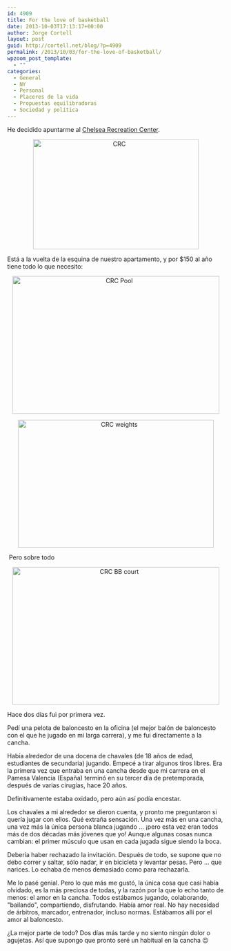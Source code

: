 ```yaml
---
id: 4909
title: For the love of basketball
date: 2013-10-03T17:13:17+00:00
author: Jorge Cortell
layout: post
guid: http://cortell.net/blog/?p=4909
permalink: /2013/10/03/for-the-love-of-basketball/
wpzoom_post_template:
  - ""
categories:
  - General
  - NY
  - Personal
  - Placeres de la vida
  - Propuestas equilibradoras
  - Sociedad y polí­tica
---
```

He decidido apuntarme al <a title="http://www.nycgovparks.org/parks/chelsearecreationcenter" href="http://www.nycgovparks.org/parks/chelsearecreationcenter" target="_blank">Chelsea Recreation Center</a>.

<p style="text-align: center">
  <img class="aligncenter" alt="CRC" src="http://farm6.staticflickr.com/5058/5388801076_c433158707_z.jpg" width="384" height="255" />
</p>

Está a la vuelta de la esquina de nuestro apartamento, y por $150 al año tiene todo lo que necesito:

<p style="text-align: center">
  <img class="aligncenter" alt="CRC Pool" src="http://cdn.archinect.net/images/1200x/r9/r9lzxqwcy2ic7hw3.jpg" width="480" height="319" />
</p>

<p style="text-align: center">
  <img class="aligncenter" alt="CRC weights" src="http://www.wellandgoodnyc.com/wp-content/uploads/2010/01/chelsea-recreation-center.jpg" width="454" height="296" />
</p>

 Pero sobre todo

<p style="text-align: center">
  <img class="aligncenter" alt="CRC BB court" src="http://cdn.archinect.net/images/1200x/mn/mnu4ka81ncau39mf.jpg" width="480" height="319" />
</p>

Hace dos días fui por primera vez.

Pedí una pelota de baloncesto en la oficina (el mejor balón de baloncesto con el que he jugado en mi larga carrera), y me fui directamente a la cancha.

Había alrededor de una docena de chavales (de 18 años de edad, estudiantes de secundaria) jugando. Empecé a tirar algunos tiros libres. Era la primera vez que entraba en una cancha desde que mi carrera en el Pamesa Valencia (España) terminó en su tercer día de pretemporada, después de varias cirugías, hace 20 años.

Definitivamente estaba oxidado, pero aún así podía encestar.

Los chavales a mi alrededor se dieron cuenta, y pronto me preguntaron si quería jugar con ellos. Qué extraña sensación. Una vez más en una cancha, una vez más la única persona blanca jugando ... ¡pero esta vez eran todos más de dos décadas más jóvenes que yo! Aunque algunas cosas nunca cambian: el primer músculo que usan en cada jugada sigue siendo la boca.

Debería haber rechazado la invitación. Después de todo, se supone que no debo correr y saltar, sólo nadar, ir en bicicleta y levantar pesas. Pero ... que narices. Lo echaba de menos demasiado como para rechazarla.

Me lo pasé genial. Pero lo que más me gustó, la única cosa que casi había olvidado, es la más preciosa de todas, y la razón por la que lo echo tanto de menos: el amor en la cancha. Todos estábamos jugando, colaborando, "bailando", compartiendo, disfrutando. Había amor real. No hay necesidad de árbitros, marcador, entrenador, incluso normas. Estábamos allí por el amor al baloncesto.

¿La mejor parte de todo? Dos días más tarde y no siento ningún dolor o agujetas. Así que supongo que pronto seré un habitual en la cancha 😉

 